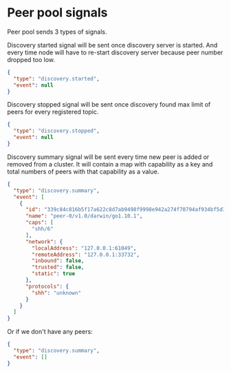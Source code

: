 Peer pool signals
=================

Peer pool sends 3 types of signals.

Discovery started signal will be sent once discovery server is started.
And every time node will have to re-start discovery server because peer number dropped too low.

```json
{
  "type": "discovery.started",
  "event": null
}
```


Discovery stopped signal will be sent once discovery found max limit of peers
for every registered topic.

```json
{
  "type": "discovery.stopped",
  "event": null
}
```


Discovery summary signal will be sent every time new peer is added or removed
from a cluster. It will contain a map with capability as a key and total numbers
of peers with that capability as a value.

```json
{
  "type": "discovery.summary",
  "event": [
    {
      "id": "339c84c816b5f17a622c8d7ab9498f9998e942a274f70794af934bf5d3d02e14db8ddca2170e4edccede29ea6d409b154c141c34c01006e76c95e17672a27454",
      "name": "peer-0/v1.0/darwin/go1.10.1",
      "caps": [
        "shh/6"
      ],
      "network": {
        "localAddress": "127.0.0.1:61049",
        "remoteAddress": "127.0.0.1:33732",
        "inbound": false,
        "trusted": false,
        "static": true
      },
      "protocols": {
        "shh": "unknown"
      }
    }
  ]
}
```

Or if we don't have any peers:

```json
{
  "type": "discovery.summary",
  "event": []
}
```
